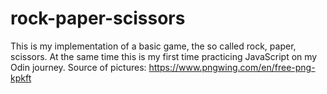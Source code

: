 # rock-paper-scissors
This is my implementation of a basic game, the so called rock, paper, scissors.
At the same time this is my first time practicing JavaScript on my Odin journey.
Source of pictures: https://www.pngwing.com/en/free-png-kpkft